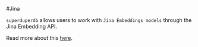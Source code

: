 #Jina

`superduperdb` allows users to work with `Jina Embeddings models` through the Jina Embedding API.

Read more about this [here](/docs/docs/walkthrough/ai_apis#jina).